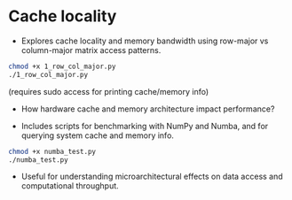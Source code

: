 # Cache locality

- Explores cache locality and memory bandwidth using row-major vs column-major matrix access patterns.

```bash
chmod +x 1_row_col_major.py
./1_row_col_major.py
```
(requires sudo access for printing cache/memory info)

- How hardware cache and memory architecture impact performance?

- Includes scripts for benchmarking with NumPy and Numba, and for querying system cache and memory info.

```bash
chmod +x numba_test.py
./numba_test.py
```

- Useful for understanding microarchitectural effects on data access and computational throughput.